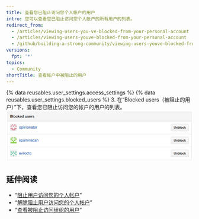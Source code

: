```yaml
---
title: 查看您已阻止访问您个人帐户的用户
intro: 您可以查看您已阻止访问您个人帐户的所有用户的列表。
redirect_from:
  - /articles/viewing-users-you-ve-blocked-from-your-personal-account
  - /articles/viewing-users-youve-blocked-from-your-personal-account
  - /github/building-a-strong-community/viewing-users-youve-blocked-from-your-personal-account
versions:
  fpt: '*'
topics:
  - Community
shortTitle: 查看帐户中被阻止的用户
---
```


{% data reusables.user_settings.access_settings %}
{% data reusables.user_settings.blocked_users %}
3. 在“Blocked users（被阻止的用户）”下，查看您已阻止访问您的帐户的用户的列表。 ![被阻止的用户的列表](/assets/images/help/settings/list-of-blocked-users.png)

## 延伸阅读

- “[阻止用户访问您的个人帐户](/communities/maintaining-your-safety-on-github/blocking-a-user-from-your-personal-account)”
- “[解除阻止用户访问您的个人帐户](/communities/maintaining-your-safety-on-github/unblocking-a-user-from-your-personal-account)”
- “[查看被阻止访问组织的用户](/communities/maintaining-your-safety-on-github/viewing-users-who-are-blocked-from-your-organization)”
